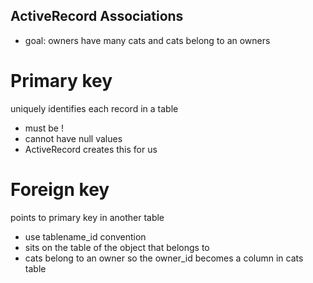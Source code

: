 ## ActiveRecord Associations
+ goal: owners have many cats and cats belong to an owners

# Primary key
uniquely identifies each record in a table
+ must be !
+ cannot have null values
+ ActiveRecord creates this for us

# Foreign key
points to primary key in another table
+ use tablename_id convention
+ sits on the table of the object that belongs to
+ cats belong to an owner so the owner_id becomes a column in cats table
